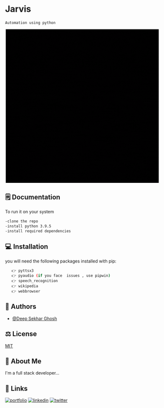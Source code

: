 
# Jarvis

    Automation using python

<p align="center">
  <img src="https://github.com/deep-sekhar/Jarvis/blob/main/Readme%20Promo/Black%20and%20Red%20Cool%20and%20Funky%20Gaming%20Logo.gif?raw=true" alt="animated" />
</p>

## 🗒 Documentation 

To run it on your system 

    -clone the repo
    -install python 3.9.5
    -install required dependencies

    

  
## 💻 Installation

you will need the following packages installed with pip:

```bash
   👉 pyttsx3
   👉 pyaudio (if you face  issues , use pipwin)
   👉 speech_recognition
   👉 wikipedia
   👉 webbrowser
```
    
## 🧑 Authors

- [@Deep Sekhar Ghosh](https://github.com/deep-sekhar)

  
## ⚖ License

[MIT](https://choosealicense.com/licenses/mit/)

  
## 🚀 About Me
I'm a full stack developer...

  
## 🔗 Links
[![portfolio](https://img.shields.io/badge/my_portfolio-000?style=for-the-badge&logo=ko-fi&logoColor=white)](https://deep-sekhar.github.io/)
[![linkedin](https://img.shields.io/badge/linkedin-0A66C2?style=for-the-badge&logo=linkedin&logoColor=white)](https://www.linkedin.com/in/deep-sekhar-ghosh-23478b208/)
[![twitter](https://img.shields.io/badge/twitter-1DA1F2?style=for-the-badge&logo=twitter&logoColor=white)](https://twitter.com/sekhharr)

  

